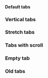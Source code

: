 #### Default tabs
<!-- example(tabs-overview) -->

### Vertical tabs
<!-- example(tabs-vertical) -->

### Stretch tabs
<!-- example(tabs-stretch) -->

### Tabs with scroll
<!-- example(tabs-with-scroll) -->

### Empty tab
<!-- example(tabs-empty) -->

### Old tabs
<!-- example(tabs-old) -->
